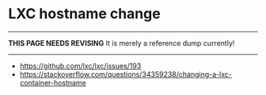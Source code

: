 # LXC hostname change

-----

**THIS PAGE NEEDS REVISING**
It is merely a reference dump currently!

-----

- https://github.com/lxc/lxc/issues/193
- https://stackoverflow.com/questions/34359238/changing-a-lxc-container-hostname
